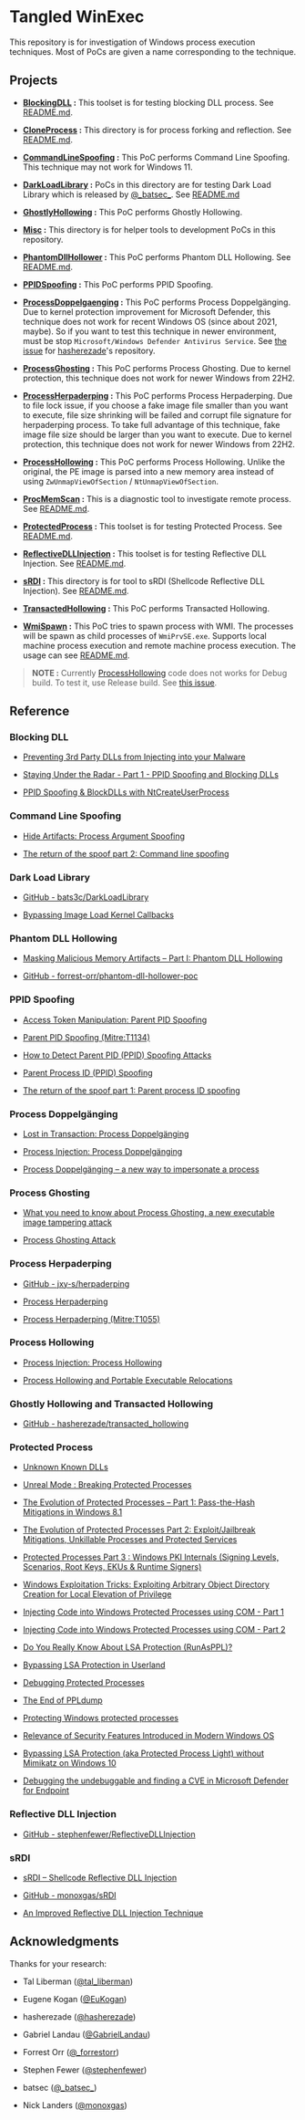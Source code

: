 # Tangled WinExec

This repository is for investigation of Windows process execution techniques.
Most of PoCs are given a name corresponding to the technique.



## Projects

* __[BlockingDLL](./BlockingDLL) :__ This toolset is for testing blocking DLL process. See [README.md](./BlockingDLL/README.md).

* __[CloneProcess](./CloneProcess) :__ This directory is for process forking and reflection. See [README.md](./CloneProcess/README.md).

* __[CommandLineSpoofing](./CommandLineSpoofing) :__ This PoC performs Command Line Spoofing. This technique may not work for Windows 11.

* __[DarkLoadLibrary](./DarkLoadLibrary/) :__ PoCs in this directory are for testing Dark Load Library which is released by [@\_batsec\_](https://twitter.com/_batsec_). See [README.md](./DarkLoadLibrary/README.md)

* __[GhostlyHollowing](./GhostlyHollowing) :__ This PoC performs Ghostly Hollowing.

* __[Misc](./Misc) :__ This directory is for helper tools to development PoCs in this repository.

* __[PhantomDllHollower](./PhantomDllHollower) :__ This PoC performs Phantom DLL Hollowing. See [README.md](./PhantomDllHollower/README.md).

* __[PPIDSpoofing](./PPIDSpoofing) :__ This PoC performs PPID Spoofing.

* __[ProcessDoppelgaenging](./ProcessDoppelgaenging) :__ This PoC performs Process Doppelgänging. Due to kernel protection improvement for Microsoft Defender, this technique does not work for recent Windows OS (since about 2021, maybe). So if you want to test this technique in newer environment, must be stop `Microsoft/Windows Defender Antivirus Service`. See [the issue](https://github.com/hasherezade/process_doppelganging/issues/3) for [hasherezade](https://twitter.com/hasherezade)'s repository.

* __[ProcessGhosting](./ProcessGhosting) :__ This PoC performs Process Ghosting. Due to kernel protection, this technique does not work for newer Windows from 22H2.

* __[ProcessHerpaderping](./ProcessHerpaderping) :__ This PoC performs Process Herpaderping. Due to file lock issue, if you choose a fake image file smaller than you want to execute, file size shrinking will be failed and corrupt file signature for herpaderping process. To take full advantage of this technique, fake image file size should be larger than you want to execute. Due to kernel protection, this technique does not work for newer Windows from 22H2.

* __[ProcessHollowing](./ProcessHollowing) :__ This PoC performs Process Hollowing. Unlike the original, the PE image is parsed into a new memory area instead of using `ZwUnmapViewOfSection` / `NtUnmapViewOfSection`.

* __[ProcMemScan](./ProcMemScan) :__ This is a diagnostic tool to investigate remote process. See [README.md](./ProcMemScan/README.md).

* __[ProtectedProcess](./ProtectedProcess) :__ This toolset is for testing Protected Process. See [README.md](./ProtectedProcess/README.md).

* __[ReflectiveDLLInjection](./ReflectiveDLLInjection) :__ This toolset is for testing Reflective DLL Injection. See [README.md](./ReflectiveDLLInjection/README.md).

* __[sRDI](./sRDI) :__ This directory is for tool to sRDI (Shellcode Reflective DLL Injection). See [README.md](./sRDI/README.md).

* __[TransactedHollowing](./TransactedHollowing) :__ This PoC performs Transacted Hollowing.

* __[WmiSpawn](./WmiSpawn) :__ This PoC tries to spawn process with WMI. The processes will be spawn as child processes of `WmiPrvSE.exe`. Supports local machine process execution and remote machine process execution. The usage can see [README.md](./WmiSpawn/README.md).

> __NOTE :__ Currently [ProcessHollowing](./ProcessGhosting) code does not works for Debug build. To test it, use Release build. See [this issue](https://github.com/daem0nc0re/TangledWinExec/issues/1).


## Reference

### Blocking DLL

* [Preventing 3rd Party DLLs from Injecting into your Malware](https://www.ired.team/offensive-security/defense-evasion/preventing-3rd-party-dlls-from-injecting-into-your-processes)

* [Staying Under the Radar - Part 1 - PPID Spoofing and Blocking DLLs](https://crypt0ace.github.io/posts/Staying-under-the-Radar/)

* [PPID Spoofing & BlockDLLs with NtCreateUserProcess](https://offensivedefence.co.uk/posts/ntcreateuserprocess/)

### Command Line Spoofing

* [Hide Artifacts: Process Argument Spoofing](https://attack.mitre.org/techniques/T1564/010/)

* [The return of the spoof part 2: Command line spoofing](https://blog.nviso.eu/2020/02/04/the-return-of-the-spoof-part-2-command-line-spoofing/)


### Dark Load Library

* [GitHub - bats3c/DarkLoadLibrary](https://github.com/bats3c/DarkLoadLibrary)

* [Bypassing Image Load Kernel Callbacks](https://www.mdsec.co.uk/2021/06/bypassing-image-load-kernel-callbacks/)


### Phantom DLL Hollowing

* [Masking Malicious Memory Artifacts – Part I: Phantom DLL Hollowing](https://www.forrest-orr.net/post/malicious-memory-artifacts-part-i-dll-hollowing)

* [GitHub - forrest-orr/phantom-dll-hollower-poc](https://github.com/forrest-orr/phantom-dll-hollower-poc)


### PPID Spoofing

* [Access Token Manipulation: Parent PID Spoofing](https://attack.mitre.org/techniques/T1134/004/)

* [Parent PID Spoofing (Mitre:T1134)](https://www.hackingarticles.in/parent-pid-spoofing-mitret1134/)

* [How to Detect Parent PID (PPID) Spoofing Attacks](https://www.picussecurity.com/resource/blog/how-to-detect-parent-pid-ppid-spoofing-attacks)

* [Parent Process ID (PPID) Spoofing](https://www.ired.team/offensive-security/defense-evasion/parent-process-id-ppid-spoofing)

* [The return of the spoof part 1: Parent process ID spoofing](https://blog.nviso.eu/2020/01/31/the-return-of-the-spoof-part-1-parent-process-id-spoofing/)


### Process Doppelgänging

* [Lost in Transaction: Process Doppelgänging](https://www.blackhat.com/docs/eu-17/materials/eu-17-Liberman-Lost-In-Transaction-Process-Doppelganging.pdf)

* [Process Injection: Process Doppelgänging](https://attack.mitre.org/techniques/T1055/013/)

* [Process Doppelgänging – a new way to impersonate a process](https://hshrzd.wordpress.com/2017/12/18/process-doppelganging-a-new-way-to-impersonate-a-process/)


### Process Ghosting

* [What you need to know about Process Ghosting, a new executable image tampering attack](https://www.elastic.co/blog/process-ghosting-a-new-executable-image-tampering-attack)

* [Process Ghosting Attack](https://www.hackingarticles.in/process-ghosting-attack/)


### Process Herpaderping

* [GitHub - jxy-s/herpaderping](https://github.com/jxy-s/herpaderping)

* [Process Herpaderping](https://jxy-s.github.io/herpaderping/)

* [Process Herpaderping (Mitre:T1055)](https://www.hackingarticles.in/process-herpaderping-mitret1055/)


### Process Hollowing

* [Process Injection: Process Hollowing](https://attack.mitre.org/techniques/T1055/012/)

* [Process Hollowing and Portable Executable Relocations](https://www.ired.team/offensive-security/code-injection-process-injection/process-hollowing-and-pe-image-relocations)


### Ghostly Hollowing and Transacted Hollowing

* [GitHub - hasherezade/transacted_hollowing](https://github.com/hasherezade/transacted_hollowing)


### Protected Process

* [Unknown Known DLLs](http://publications.alex-ionescu.com/Recon/Recon%202018%20-%20Unknown%20Known%20DLLs%20and%20other%20code%20integrity%20trust%20violations.pdf)

* [Unreal Mode : Breaking Protected Processes](https://www.nosuchcon.org/talks/2014/D3_05_Alex_ionescu_Breaking_protected_processes.pdf)

* [The Evolution of Protected Processes – Part 1: Pass-the-Hash Mitigations in Windows 8.1](https://www.crowdstrike.com/blog/evolution-protected-processes-part-1-pass-hash-mitigations-windows-81/)

* [The Evolution of Protected Processes Part 2: Exploit/Jailbreak Mitigations, Unkillable Processes and Protected Services](https://www.crowdstrike.com/blog/evolution-protected-processes-part-2-exploitjailbreak-mitigations-unkillable-processes-and/)

* [Protected Processes Part 3 : Windows PKI Internals (Signing Levels, Scenarios, Root Keys, EKUs & Runtime Signers)](https://www.crowdstrike.com/blog/protected-processes-part-3-windows-pki-internals-signing-levels-scenarios-signers-root-keys/)

* [Windows Exploitation Tricks: Exploiting Arbitrary Object Directory Creation for Local Elevation of Privilege](https://googleprojectzero.blogspot.com/2018/08/windows-exploitation-tricks-exploiting.html)

* [Injecting Code into Windows Protected Processes using COM - Part 1](https://googleprojectzero.blogspot.com/2018/10/injecting-code-into-windows-protected.html)

* [Injecting Code into Windows Protected Processes using COM - Part 2](https://googleprojectzero.blogspot.com/2018/11/injecting-code-into-windows-protected.html)

* [Do You Really Know About LSA Protection (RunAsPPL)?](https://itm4n.github.io/lsass-runasppl/)

* [Bypassing LSA Protection in Userland](https://blog.scrt.ch/2021/04/22/bypassing-lsa-protection-in-userland/)

* [Debugging Protected Processes](https://itm4n.github.io/debugging-protected-processes/)

* [The End of PPLdump](https://itm4n.github.io/the-end-of-ppldump/)

* [Protecting Windows protected processes](https://www.elastic.co/blog/protecting-windows-protected-processes)

* [Relevance of Security Features Introduced in Modern Windows OS](https://aaltodoc.aalto.fi/bitstream/handle/123456789/38990/master_Aquilino_Broderick_2019.pdf?sequence=1&isAllowed=y)

* [Bypassing LSA Protection (aka Protected Process Light) without Mimikatz on Windows 10](https://redcursor.com.au/bypassing-lsa-protection-aka-protected-process-light-without-mimikatz-on-windows-10/)

* [Debugging the undebuggable and finding a CVE in Microsoft Defender for Endpoint](https://medium.com/falconforce/debugging-the-undebuggable-and-finding-a-cve-in-microsoft-defender-for-endpoint-ce36f50bb31)


### Reflective DLL Injection

* [GitHub - stephenfewer/ReflectiveDLLInjection](https://github.com/stephenfewer/ReflectiveDLLInjection)


### sRDI

* [sRDI – Shellcode Reflective DLL Injection](https://www.netspi.com/blog/technical/adversary-simulation/srdi-shellcode-reflective-dll-injection/)

* [GitHub - monoxgas/sRDI](https://github.com/monoxgas/sRDI)

* [An Improved Reflective DLL Injection Technique](https://disman.tl/2015/01/30/an-improved-reflective-dll-injection-technique.html)


## Acknowledgments

Thanks for your research:

* Tal Liberman ([@tal_liberman](https://twitter.com/tal_liberman))

* Eugene Kogan ([@EuKogan](https://twitter.com/EuKogan))

* hasherezade ([@hasherezade](https://twitter.com/hasherezade))

* Gabriel Landau ([@GabrielLandau](https://twitter.com/GabrielLandau))

* Forrest Orr ([@_forrestorr](https://twitter.com/_forrestorr))

* Stephen Fewer ([@stephenfewer](https://twitter.com/stephenfewer))

* batsec ([@\_batsec\_](https://twitter.com/_batsec_))

* Nick Landers ([@monoxgas](https://twitter.com/monoxgas))